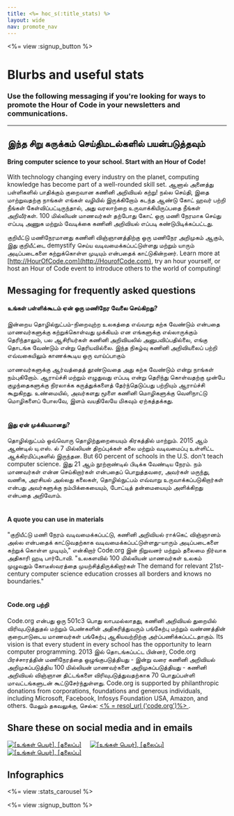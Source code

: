 ```yaml
---
title: <%= hoc_s(:title_stats) %>
layout: wide
nav: promote_nav
---
```



<a id="blurb"></a>

<%= view :signup_button %>

# Blurbs and useful stats

### Use the following messaging if you're looking for ways to promote the Hour of Code in your newsletters and communications.

---

## இந்த சிறு சுருக்கம் செய்திமடல்களில் பயன்படுத்தவும்

#### Bring computer science to your school. Start with an Hour of Code!

With technology changing every industry on the planet, computing knowledge has become part of a well-rounded skill set. ஆனால் அனைத்து பள்ளிகளில் பாதிக்கும் குறைவான கணினி அறிவியல் கற்று! நல்ல செய்தி, இதை மாற்றுவதற்கு நாங்கள் எங்கள் வழியில் இருக்கிறோம் கடந்த ஆண்டு கோட் ஹவர் பற்றி நீங்கள் கேள்விப்பட்டிருந்தால், அது வரலாற்றை உருவாக்கியிருப்பதை நீங்கள் அறிவீர்கள். 100 மில்லியன் மாணவர்கள் தற்போது கோட் ஒரு மணி நேரமாக செய்து எப்படி அணுக மற்றும் வேடிக்கை கணினி அறிவியல் எப்படி கண்டுபிடிக்கப்பட்டது.

குறியீட்டு மணிநேரமானது கணினி விஞ்ஞானத்திற்கு ஒரு மணிநேர அறிமுகம் ஆகும், இது குறியீட்டை demystify செய்ய வடிவமைக்கப்பட்டுள்ளது மற்றும் யாரும் அடிப்படைகளை கற்றுக்கொள்ள முடியும் என்பதைக் காட்டுகின்றனர். Learn more at [http://HourOfCode.com](http://HourofCode.com), try an hour yourself, or host an Hour of Code event to introduce others to the world of computing!

## Messaging for frequently asked questions

#### உங்கள் பள்ளிக்கூடம் ஏன் ஒரு மணிநேர வேலை செய்கிறது?

இன்றைய தொழில்நுட்பம்-நிறைவுற்ற உலகத்தை எவ்வாறு கற்க வேண்டும் என்பதை மாணவர்களுக்கு கற்றுக்கொள்வது முக்கியம் என எங்களுக்கு எல்லாருக்கும் தெரிந்தாலும், பல ஆசிரியர்கள் கணினி அறிவியலில் அனுபவிப்பதில்லை, எங்கு தொடங்க வேண்டும் என்று தெரியவில்லை. இந்த நிகழ்வு கணினி அறிவியலைப் பற்றி எவ்வகையிலும் காணக்கூடிய ஒரு வாய்ப்பாகும்

மாணவர்களுக்கு ஆர்வத்தைத் தூண்டுவதை அது கற்க வேண்டும் என்று நாங்கள் நம்புகிறோம். ஆராய்ச்சி மற்றும் எழுதுவது எப்படி என்று தெரிந்து கொள்வதற்கு முன்பே குழந்தைகளுக்கு நிரலாக்க கருத்துக்களைத் தேர்ந்தெடுப்பது பற்றியும் ஆராய்ச்சி கூறுகிறது. உண்மையில், அவர்களது மூளை கணினி மொழிகளுக்கு வெளிநாட்டு மொழிகளைப் போலவே, இளம் வயதிலேயே மிகவும் ஏற்கத்தக்கது. <br /> <br />

#### இது ஏன் முக்கியமானது?

தொழில்நுட்பம் ஒவ்வொரு தொழிற்துறையையும் கிரகத்தில் மாற்றும். 2015 ஆம் ஆண்டில் யு.எஸ். ல் 7 மில்லியன் திறப்புக்கள் கலை மற்றும் வடிவமைப்பு உள்ளிட்ட ஆக்கிரமிப்புகளில் இருந்தன. But 60 percent of schools in the U.S. don't teach computer science. இது 21 ஆம் நூற்றாண்டில் பிடிக்க வேண்டிய நேரம். நம் மாணவர்கள் என்ன செய்கிறார்கள் என்பதைப் பொறுத்தவரை, அவர்கள் மருந்து, வணிக, அரசியல் அல்லது கலைகள், தொழில்நுட்பம் எவ்வாறு உருவாக்கப்படுகிறார்கள் என்பது அவர்களுக்கு நம்பிக்கையையும், போட்டித் தன்மையையும் அளிக்கிறது என்பதை அறிவோம். <br /> <br />

#### A quote you can use in materials

"குறியீட்டு மணி நேரம் வடிவமைக்கப்பட்டு, கணினி அறிவியல் ராக்கெட் விஞ்ஞானம் அல்ல என்பதைக் காட்டுவதற்காக வடிவமைக்கப்பட்டுள்ளது-யாரும் அடிப்படைகளை கற்றுக் கொள்ள முடியும்," என்கிறார் Code.org இன் நிறுவனர் மற்றும் தலைமை நிர்வாக அதிகாரி ஹடி பார்டோவி. "உலகளவில் 100 மில்லியன் மாணவர்கள் உலகம் முழுவதும் கோடீஸ்வரத்தை முயற்சித்திருக்கிறார்கள் The demand for relevant 21st-century computer science education crosses all borders and knows no boundaries." <br /> <br />

#### Code.org பற்றி

Code.org என்பது ஒரு 501c3 பொது லாபமல்லாதது, கணினி அறிவியல் துறையில் விரிவுபடுத்துதல் மற்றும் பெண்களின் அதிகரித்துவரும் பங்கேற்பு மற்றும் வண்ணத்தின் குறைபாடுடைய மாணவர்கள் பங்கேற்பு ஆகியவற்றிற்கு அர்ப்பணிக்கப்பட்டதாகும். Its vision is that every student in every school has the opportunity to learn computer programming. 2013 இல் தொடங்கப்பட்ட பின்னர், Code.org பிரச்சாரத்தின் மணிநேரத்தை ஒழுங்குபடுத்தியது - இன்று வரை கணினி அறிவியல் அறிமுகப்படுத்திய 100 மில்லியன் மாணவர்களை அறிமுகப்படுத்தியது - கணினி அறிவியல் விஞ்ஞான திட்டங்களை விரிவுபடுத்துவதற்காக 70 பொதுப்பள்ளி மாவட்டங்களுடன் கூட்டுசேர்ந்துள்ளது. Code.org is supported by philanthropic donations from corporations, foundations and generous individuals, including Microsoft, Facebook, Infosys Foundation USA, Amazon, and others. மேலும் தகவலுக்கு, செல்க: [ <% = resol_url ('code.org')%> ](<%= fix_url('https://code.org') %>).

## Share these on social media and in emails

[![[உங்கள் பெயர்], [தலைப்பு]](/images/social-media//fit-250/social-1.png)](/images/social-media/social-1.png)&nbsp;&nbsp;&nbsp;&nbsp; [![[உங்கள் பெயர்], [தலைப்பு]](/images/social-media/fit-250/social-2.png)](/images/social-media/social-2.png)&nbsp;&nbsp;&nbsp;&nbsp; [![[உங்கள் பெயர்], [தலைப்பு]](/images/social-media/fit-250/social-3.png)](/images/social-media/social-3.png)&nbsp;&nbsp;&nbsp;&nbsp;

<a id="infographics"></a>

## Infographics

<%= view :stats_carousel %>

<%= view :signup_button %>